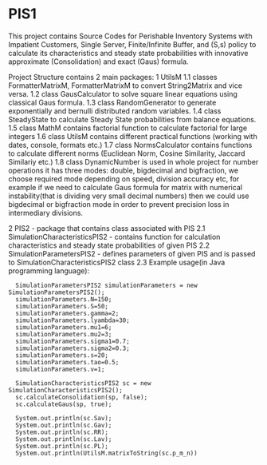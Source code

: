 # PIS1
This project contains Source Codes for Perishable Inventory Systems with Impatient Customers, Single Server, Finite/Infinite Buffer, and (S,s) policy to calculate its characteristics and steady state probabilities with innovative approximate (Consolidation) and exact (Gaus) formula.

Project Structure contains 2 main packages:
1 UtilsM
1.1 classes FormatterMatrixM, FormatterMatrixM to convert String2Matrix and vice versa.
1.2 class GausCalculator to solve square linear equations using classical Gaus formula.
1.3 class RandomGenerator to generate exponentially and bernulli distributed random variables.
1.4 class SteadyState to calculate Steady State probabilities from balance equations.
1.5 class MathM contains factorial function to calculate factorial for large integers
1.6 class UtilsM contains different practical functions (working with dates, console, formats etc.)
1.7 class NormsCalculator contains functions to calculate different norms (Euclidean Norm, Cosine Similarity, Jaccard Similariy etc.)
1.8 class DynamicNumber is used in whole project for number operations it has three modes: double, bigdecimal and bigfraction, we choose required mode depending on speed, division accuracy etc, for example if we need to calculate Gaus formula for matrix with numerical instability(that is dividing very small decimal numbers) then we could use bigdecimal or bigfraction mode in order to prevent precision loss in intermediary divisions. 
  
2 PIS2 - package that contains class associated with PIS
2.1 SimulationCharacteristicsPIS2 - contains function for calculation characteristics and steady state probabilities of given PIS
2.2 SimulationParametersPIS2 - defines parameters of given PIS and is passed to SimulationCharacteristicsPIS2 class
2.3 Example usage(in Java programming language):  
  
      SimulationParametersPIS2 simulationParameters = new SimulationParametersPIS2();       
      simulationParameters.N=150;
      simulationParameters.S=50;
      simulationParameters.gamma=2;
      simulationParameters.lyambda=30;
      simulationParameters.mu1=6;
      simulationParameters.mu2=3;
      simulationParameters.sigma1=0.7;
      simulationParameters.sigma2=0.3;
      simulationParameters.s=20;
      simulationParameters.tao=0.5;
      simulationParameters.v=1;
      
      SimulationCharacteristicsPIS2 sc = new SimulationCharacteristicsPIS2();
      sc.calculateConsolidation(sp, false);
      sc.calculateGaus(sp, true);
      
      System.out.println(sc.Sav);
      System.out.println(sc.Gav);
      System.out.println(sc.RR);
      System.out.println(sc.Lav);
      System.out.println(sc.PL);
      System.out.println(UtilsM.matrixToString(sc.p_m_n))
  

